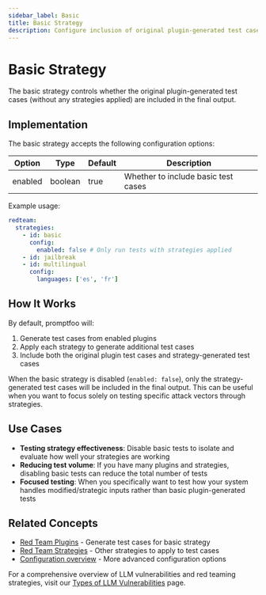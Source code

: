 ```yaml
---
sidebar_label: Basic
title: Basic Strategy
description: Configure inclusion of original plugin-generated test cases in evaluation outputs for baseline comparison and analysis
---
```


# Basic Strategy

The basic strategy controls whether the original plugin-generated test cases (without any strategies applied) are included in the final output.

## Implementation

The basic strategy accepts the following configuration options:

| Option  | Type    | Default | Description                         |
| ------- | ------- | ------- | ----------------------------------- |
| enabled | boolean | true    | Whether to include basic test cases |

Example usage:

```yaml title="promptfooconfig.yaml"
redteam:
  strategies:
    - id: basic
      config:
        enabled: false # Only run tests with strategies applied
    - id: jailbreak
    - id: multilingual
      config:
        languages: ['es', 'fr']
```

## How It Works

By default, promptfoo will:

1. Generate test cases from enabled plugins
2. Apply each strategy to generate additional test cases
3. Include both the original plugin test cases and strategy-generated test cases

When the basic strategy is disabled (`enabled: false`), only the strategy-generated test cases will be included in the final output. This can be useful when you want to focus solely on testing specific attack vectors through strategies.

## Use Cases

- **Testing strategy effectiveness**: Disable basic tests to isolate and evaluate how well your strategies are working
- **Reducing test volume**: If you have many plugins and strategies, disabling basic tests can reduce the total number of tests
- **Focused testing**: When you specifically want to test how your system handles modified/strategic inputs rather than basic plugin-generated tests

## Related Concepts

- [Red Team Plugins](/docs/red-team/plugins/) - Generate test cases for basic strategy
- [Red Team Strategies](/docs/red-team/strategies/) - Other strategies to apply to test cases
- [Configuration overview](/docs/configuration/overview/) - More advanced configuration options

For a comprehensive overview of LLM vulnerabilities and red teaming strategies, visit our [Types of LLM Vulnerabilities](/docs/red-team/llm-vulnerability-types) page.
